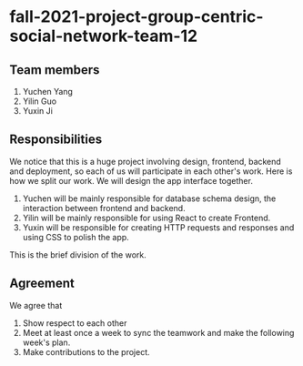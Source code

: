 # fall-2021-project-group-centric-social-network-team-12

## Team members

1. Yuchen Yang
2. Yilin Guo
3. Yuxin Ji

## Responsibilities

We notice that this is a huge project involving design, frontend, backend and deployment, so each of us will participate in each other's work. Here is how we split our work.
We will design the app interface together.

1. Yuchen will be mainly responsible for database schema design, the interaction between frontend and backend.
2. Yilin will be mainly responsible for using React to create Frontend.
3. Yuxin will be responsible for creating HTTP requests and responses and using CSS to polish the app.

This is the brief division of the work.

## Agreement

We agree that

1. Show respect to each other
2. Meet at least once a week to sync the teamwork and make the following week's plan.
3. Make contributions to the project.
